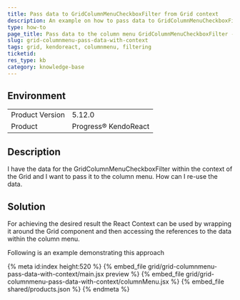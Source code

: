 ```yaml
---
title: Pass data to GridColumnMenuCheckboxFilter from Grid context
description: An example on how to pass data to GridColumnMenuCheckboxFilter using React Context.
type: how-to
page_title: Pass data to the column menu GridColumnMenuCheckboxFilter - KendoReact Grid
slug: grid-columnmenu-pass-data-with-context
tags: grid, kendoreact, columnmenu, filtering
ticketid: 
res_type: kb
category: knowledge-base
---
```


## Environment

<table>
	<tbody>
		<tr>
			<td>Product Version</td>
			<td>5.12.0</td>
		</tr>
		<tr>
			<td>Product</td>
			<td>Progress® KendoReact</td>
		</tr>
	</tbody>
</table>


## Description

I have the data for the GridColumnMenuCheckboxFilter within the context of the Grid and I want to pass it to the column menu. How can I re-use the data.

## Solution 

For achieving the desired result the React Context can be used by wrapping it around the Grid component and then accessing the references to the data within the column menu.

Following is an example demonstrating this approach

{% meta id:index height:520 %}
{% embed_file grid/grid-columnmenu-pass-data-with-context/main.jsx preview %}
{% embed_file grid/grid-columnmenu-pass-data-with-context/columnMenu.jsx %}
{% embed_file shared/products.json %}
{% endmeta %}